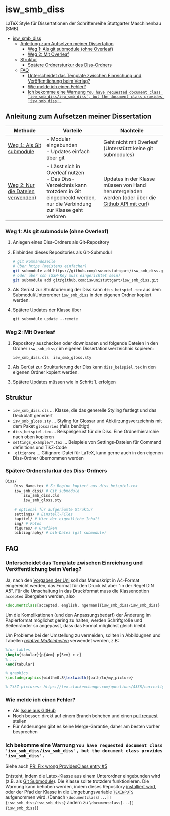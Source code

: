 # isw_smb_diss

LaTeX Style für Dissertationen der Schriftenreihe Stuttgarter Maschinenbau (SMB).

- [isw_smb_diss](#isw_smb_diss)
  - [Anleitung zum Aufsetzen meiner Dissertation](#anleitung-zum-aufsetzen-meiner-dissertation)
    - [Weg 1: Als git submodule (ohne Overleaf)](#weg-1-als-git-submodule-ohne-overleaf)
    - [Weg 2: Mit Overleaf](#weg-2-mit-overleaf)
  - [Struktur](#struktur)
    - [Spätere Ordnersturkur des Diss-Ordners](#spätere-ordnersturkur-des-diss-ordners)
  - [FAQ](#faq)
    - [Unterscheidet das Template zwischen Einreichung und Veröffentlichung beim Verlag?](#unterscheidet-das-template-zwischen-einreichung-und-veröffentlichung-beim-verlag)
    - [Wie melde ich einen Fehler?](#wie-melde-ich-einen-fehler)
    - [Ich bekomme eine Warnung `You have requested document class 'isw_smb_diss/isw_smb_diss', but the document class provides 'isw_smb_diss'.`](#ich-bekomme-eine-warnung-you-have-requested-document-class-isw_smb_dissisw_smb_diss-but-the-document-class-provides-isw_smb_diss)

## Anleitung zum Aufsetzen meiner Dissertation 

| Methode                                                            | Vorteile                                                                                                                                          | Nachteile                                                                                                                                                                          |
| ------------------------------------------------------------------ | ------------------------------------------------------------------------------------------------------------------------------------------------- | ---------------------------------------------------------------------------------------------------------------------------------------------------------------------------------- |
| [Weg 1: Als Git submodule](#weg-1-als-git-submodule-ohne-overleaf) | - Modular eingebunden  <br /> -  Updates einfach über git                                                                                         | Geht nicht mit Overleaf (Unterstützt keine git submodules)                                                                                                                         |  |
| [Weg 2: Nur die Dateien verwenden](#weg-2-mit-overleaf))           | - Lässt sich in Overleaf nutzen <br />- Das Diss-Verzeichnis kann trotzdem in Git eingecheckt werden, nur die Verbindung zur Klasse geht verloren | Updates in der Klasse müssen von Hand heruntergeladen werden (oder über die [Github API mit curl](https://stackoverflow.com/questions/46060010/download-github-release-with-curl)) |


### Weg 1: Als git submodule (ohne Overleaf)

1. Anlegen eines Diss-Ordners als Git-Repository
2. Einbinden dieses Repositories als Git-Submodul

    ```sh
    # git Kommandozeile
    # über https (meistens einfacher)
    git submodule add https://github.com/iswunistuttgart/isw_smb_diss.git
    # oder über ssh (SSH-Key muss eingerichtet sein)
    git submodule add git@github.com:iswunistuttgart/isw_smb_diss.git
    ```

3. Als Gerüst zur Strukturierung der Diss kann `diss_beispiel.tex` aus dem Submodul/Unterordner `isw_smb_diss` in den eigenen Ordner kopiert werden.
4. Spätere Updates der Klasse über

    ```
    git submodule update --remote
    ```


### Weg 2: Mit Overleaf

1. Repository auschecken oder downloaden und folgende Dateien in den Ordner `isw_smb_diss/` im eigenen Dissertationsverzeichnis kopieren:

    ```
    isw_smb_diss.cls  isw_smb_gloss.sty
    ```
2. Als Gerüst zur Strukturierung der Diss kann `diss_beispiel.tex` in den eigenen Ordner kopiert werden.
3. Spätere Updates müssen wie in Schritt 1. erfolgen

## Struktur

- `isw_smb_diss.cls` ... Klasse, die das generelle Styling festlegt und das Deckblatt generiert
- `isw_smb_gloss.sty` ... Styling für Glossar und Abkürzungsverzeichnis mit dem Paket `glossaries` (falls benötigt)
- `diss_beispiel.tex` ... Beispielgerüst für die Diss. Eine Ordnerhierarchie nach oben kopieren
- `settings_example/*.tex` ... Beispiele von Settings-Dateien für Command definitions und TikZ-Code
- `.gitignore` ... Gitignore-Datei für LaTeX, kann gerne auch in den eigenen Diss-Ordner übernommen werden

### Spätere Ordnersturkur des Diss-Ordners

```sh
Diss/
    Diss_Name.tex # Zu Beginn kopiert aus diss_beispiel.tex
    isw_smb_diss/ # Git submodule
        isw_smb_diss.cls
        isw_smb_gloss.sty
    
    # optional für aufgeräumte Struktur
    settings/ # Einstell-Files
    kapitel/ # Hier der eigentliche Inhalt
    img/ # Fotos
    figures/ # Grafiken
    bibliography/ # bib-Datei (git submodule)
```


## FAQ

### Unterscheidet das Template zwischen Einreichung und Veröffentlichung beim Verlag?

Ja, nach den [Vorgaben der Uni](http://dx.doi.org/10.18419/opus-10327) soll das Manuskript in A4-Format eingereicht werden, das Format für den Druck ist aber "in der Regel DIN A5". Für die Umschaltung in das Druckformat muss die Klassenoption `accepted` übergeben werden, also

```latex
\documentclass[accepted, english, ngerman]{isw_smb_diss/isw_smb_diss}
```

Um die Komplikationen (und den Anpassungsbedarf) der Änderung im Papierformat möglichst gering zu halten, werden Schriftgröße und Seitenränder so angepasst, dass das Format möglichst gleich bleibt. 

Um Probleme bei der Umstellung zu vermeiden, sollten in Abbildugnen und Tabellen [*relative Maßeinheiten*](https://www.overleaf.com/learn/latex/Lengths_in_LaTeX) verwendet werden, z.B:

```latex
%for tables
\begin{tabular}{p{4em} p{5em} c c}
% ...
\end{tabular}

% graphics
\includegraphics[width=0.8\textwidth]{path/to/my_picture}

% TikZ pictures: https://tex.stackexchange.com/questions/4338/correctly-scaling-a-tikzpicture
```

### Wie melde ich einen Fehler?

- Als [Issue aus GitHub](https://github.com/iswunistuttgart/isw_smb_diss/issues/new)
- Noch besser: direkt auf einem Branch beheben und einen [pull request](https://github.com/iswunistuttgart/isw_smb_diss/compare) stellen
- Für Änderungen gibt es keine Merge-Garantie, daher am besten vorher besprechen

### Ich bekomme eine Warnung `You have requested document class 'isw_smb_diss/isw_smb_diss', but the document class provides 'isw_smb_diss'.`

Siehe auch [PR:  Fix wrong ProvidesClass entry #5](https://github.com/iswunistuttgart/isw_smb_diss/pull/5)

Entsteht, indem die Latex-Klasse aus einem Unterordner eingebunden wird (z.B. als [Git Submodule](#weg-1-als-git-submodule-ohne-overleaf)). Die Klasse sollte trotzdem funktionieren. Die Warnung kann behoben werden, indem dieses Repository [installiert wird](https://tex.stackexchange.com/questions/10498/installing-a-class), oder der Pfad der Klasse in die Umgebungsvariable [`TEXINPUTS`](https://tex.stackexchange.com/questions/153135/how-to-store-the-documents-style-file-in-a-subdirectory/153138#153138) aufgenommen wird. (Danach `\documentclass[...]]{isw_smb_diss/isw_smb_diss}` ändern zu `\documentclass[...]]{isw_smb_diss}`)